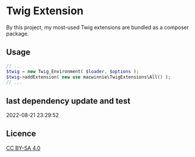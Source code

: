# Twig Extension

By this project, my most-used Twig extensions are bundled as a composer package.

## Usage

```php
// ...
$twig = new Twig_Environment( $loader, $options );
$twig->addExtension( new use macwinnie\TwigExtensions\All() );
// ...
```

## last dependency update and test

2022-08-21 23:29:52

## Licence

[CC BY-SA 4.0](https://creativecommons.org/licenses/by-sa/4.0/deed.en)
